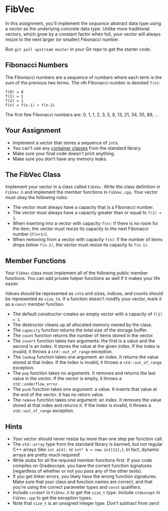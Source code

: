 # FibVec

In this assignment,  you'll implement the _sequence_ abstract data type  using a
_vector_ as the underlying concrete data type.  Unlike more traditional vectors,
which grow by a constant factor when full, your vector will always resize to the
next larger (or smaller) Fibonacci number.

Run `git pull upstream master` in your Git repo to get the starter code.


## Fibonacci Numbers

The  Fibonacci numbers are  a sequence of numbers  where each term is the sum of
the previous two terms.  The `n`th Fibonacci number is denoted `f(n)`:

```
f(0) = 0
f(1) = 1
f(2) = 1
f(n) = f(n-1) + f(n-2)
```

The first few Fibonacci numbers are: 0, 1, 1, 2, 3, 5, 8, 13, 21, 34, 55, 89, ...


## Your Assignment

- Implement a vector that stores a sequence of `int`s.
- You can't use any [container classes][containers] from the standard library.
- Make sure your final code doesn't print anything.
- Make sure you don't have any memory leaks.


## The FibVec Class

Implement your vector in a class called `FibVec`.  Write the class definition in
`FibVec.h` and implement the member functions in `FibVec.cpp`.  Your vector must
obey the following rules:

- The vector must always have a capacity that is a Fibonacci number.
- The vector must always have a capacity greater than or equal to `f(2) = 1`.
- When inserting into a vector with capacity `f(n)`: if there is no room for the
  item, the vector must resize its capacity to the next Fibonacci number (`f(n+1)`).
- When removing from a vector with capacity `f(n)`: if the number of items drops
  below `f(n-2)`, the vector must resize its capacity to `f(n-1)`.


## Member Functions

Your `FibVec` class must implement all of the following public member functions.
You can add private helper functions as well if it makes your life easier.

Values should be represented as `int`s  and sizes, indices, and counts should be
represented as `size_t`s. If a function doesn't modify your vector, mark it as a
`const` member function.

- The default constructor creates an empty vector with a capacity of `f(2) = 1`.
- The destructor cleans up all allocated memory owned by the class.
- The `capacity` function returns the total size of the storage buffer.
- The `count` function returns the number of items stored in the vector.
- The `insert` function takes two arguments: the first is a value and the
  second is an index.  It stores the value at the given index.  If the index
  is invalid, it throws a `std::out_of_range` exception.
- The `lookup` function takes one argument: an index.  It returns the value
  stored at that index. If the index is invalid, it throws a `std::out_of_range`
  exception.
- The `pop` function takes no arguments.  It removes and returns the last value
  in the vector.  If the vector is empty, it throws a `std::underflow_error`.
- The `push` function takes one argument: a value.  It inserts that value at
  the end of the vector.  It has no return value.
- The `remove` function takes one argument: an index.  It removes the value
  stored at that index and returns it.  If the index is invalid, it throws a
  `std::out_of_range` exception.


## Hints

- Your vector should never resize by more than one step per function call.
- The `std::array` type from the standard library is banned, but not regular C++
  arrays (like `int a[4];` or `int* b = new int[12];`).  In fact, dynamic arrays
  are pretty much required!
- Write stubs for all the required member functions first. If your code compiles
  on Gradescope, you have the correct function signatures (regardless of whether
  or not you pass any of the other tests).
- If you get linker errors, you likely have the wrong function signatures.  Make
  sure that your class and function names are correct, and that you're using the
  correct parameter types and `const` qualifiers.
- Include `cstddef` in `FibVec.h` to get the `size_t` type.  Include `stdexcept`
  in `FibVec.cpp` to get the exception types.
- Note that `size_t` is an unsigned integer type.  Don't subtract from zero!


[containers]: https://cplusplus.com/reference/stl/
